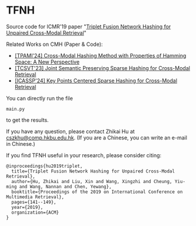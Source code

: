 # TFNH
Source code for ICMR'19 paper "[Triplet Fusion Network Hashing for Unpaired Cross-Modal Retrieval](https://dl.acm.org/doi/10.1145/3323873.3325041)"

Related Works on CMH (Paper & Code):
- [[TPAMI'24] Cross-Modal Hashing Method with Properties of Hamming Space: A New Perspective](https://github.com/hutt94/SCH)
- [[TCSVT'23] Joint Semantic Preserving Sparse Hashing for Cross-Modal Retrieval](https://github.com/hutt94/JSPSH)
- [[ICASSP'24] Key Points Centered Sparse Hashing for Cross-Modal Retrieval](https://github.com/hutt94/KPCSH)

You can directly run the file 
```
main.py
```
to get the results.

If you have any question, please contact Zhikai Hu at cszkhu@comp.hkbu.edu.hk. (If you are a Chinese, you can write an e-mail in Chinese.)

If you find TFNH useful in your research, please consider citing:

```
@inproceedings{hu2019triplet,
  title={Triplet Fusion Network Hashing for Unpaired Cross-Modal Retrieval},
  author={Hu, Zhikai and Liu, Xin and Wang, Xingzhi and Cheung, Yiu-ming and Wang, Nannan and Chen, Yewang},
  booktitle={Proceedings of the 2019 on International Conference on Multimedia Retrieval},
  pages={141--149},
  year={2019},
  organization={ACM}
}
```
